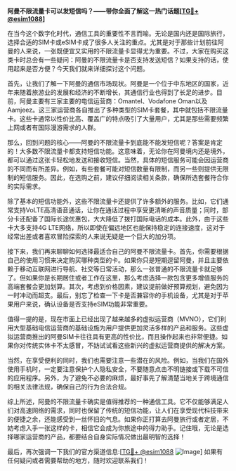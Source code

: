 **阿曼不限流量卡可以发短信吗？——带你全面了解这一热门话题[[TG💪+ @esim1088](https://t.me/s/esim1088)]**

在当今这个数字化时代，通信工具的重要性不言而喻。无论是国内还是国际旅行，选择合适的SIM卡或eSIM卡成了很多人关注的重点。尤其是对于那些计划前往阿曼的人来说，一张既便宜又实用的不限流量卡显得尤为重要。不过，大家在购买这类卡时总会有一些疑问：阿曼的不限流量卡是否支持发送短信？如果支持的话，使用起来是否方便？今天我们就来详细探讨这个问题。

首先，让我们了解一下阿曼的通信市场现状。阿曼是一个位于中东地区的国家，近年来随着旅游业的发展和经济的不断增长，其通信行业也得到了长足的进步。目前，阿曼主要有三家主要的电信运营商：Omantel、Vodafone Oman以及Aamjeez。这三家运营商各自推出了多种类型的SIM卡套餐，其中就包括不限流量卡。这些卡通常以性价比高、覆盖广的特点吸引了大量用户，尤其是那些需要频繁上网或者有国际漫游需求的人群。

那么，回到问题的核心——阿曼的不限流量卡到底能不能发短信呢？答案是肯定的！大多数不限流量卡都支持短信功能。这意味着，无论你在阿曼境内还是境外，都可以通过这张卡轻松地发送和接收短信。当然，具体的短信服务可能会因运营商的不同而有所差异。例如，有些套餐可能对短信数量有限制，而另一些则提供无限制的短信服务。因此，在选购之前，建议仔细阅读相关条款，确保所选套餐符合你的实际需求。

除了基本的短信功能外，这些不限流量卡还提供了许多额外的服务。比如，它们通常支持VoLTE高清语音通话，让你在通话过程中享受更清晰的声音质量；同时，部分卡还配备了国际长途优惠包，大大降低了拨打国际电话的成本。此外，由于这些卡大多支持4G LTE网络，所以即使在偏远地区也能保持稳定的连接速度，这对于经常出差或者喜欢冒险探索的人来说无疑是一个巨大的加分项。

接下来，我们再来聊聊如何选择最适合自己的阿曼不限流量卡。首先，你需要根据自己的使用习惯来决定购买哪种类型的卡。如果你只是短期逗留阿曼，并且主要依赖于移动互联网进行导航、社交等日常活动，那么一张普通的不限流量卡就足够了。但如果你是长期居住或者工作在这里，那么考虑选择一款包含更多增值服务的高端套餐会更加划算。其次，考虑到价格因素，建议提前做好预算规划，避免因为一时冲动而超支。最后，别忘了检查一下卡是否兼容你的手机设备，尤其是对于苹果用户来说，确认设备是否支持eSIM功能非常重要。

值得一提的是，现在市面上已经出现了越来越多的虚拟运营商（MVNO），它们利用大型基础电信运营商的基础设施为用户提供更加灵活多样的产品和服务。这些虚拟运营商推出的阿曼SIM卡往往具有更高的性价比，而且操作起来也非常便捷。如果你对传统实体卡不太感冒，不妨试试看这些新兴的虚拟运营商提供的解决方案。

当然，在享受便利的同时，我们也需要注意一些潜在的风险。例如，当我们在国外使用手机时，一定要注意保护个人隐私安全，不要随意点击不明链接或下载不可信的应用程序。另外，为了避免不必要的麻烦，最好事先了解清楚当地关于跨境通信的相关法律法规，确保自己的行为合法合规。

综上所述，阿曼的不限流量卡确实是值得推荐的一种通信工具。它不仅能够满足人们对高速网络的需求，同时也保留了传统的短信功能，让人们在享受现代科技带来的便捷之余，还能感受到一丝怀旧的气息。如果你正打算去阿曼旅行或者定居，不妨考虑入手一张这样的卡，相信它会成为你旅途中的得力助手。记住哦，无论是选择哪家运营商的产品，都要结合自身实际情况做出最明智的选择！

最后，再次强调一下我们的官方渠道信息:[[TG💪+ @esim1088](https://t.me/s/esim1088) ![Image](https://i.postimg.cc/4NQfJmqS/Snipaste-2025-05-13-00-14-12.png)] 如果有任何疑问或者需要帮助的地方，随时欢迎联系我们！